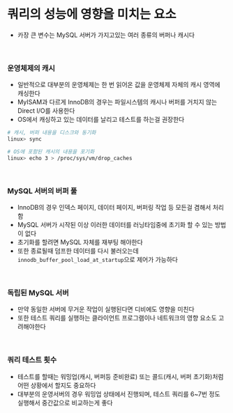 # 쿼리의 성능에 영향을 미치는 요소

- 카장 큰 변수는 MySQL 서버가 가지고있는 여러 종류의 버퍼나 캐시다

<br>

### 운영체제의 캐시

- 일반적으로 대부분의 운영체제는 한 번 읽어온 값을 운영체제 자체의 캐시 영역에 캐싱한다
- MyISAM과 다르게 InnoDB의 경우는 파일시스템의 캐시나 버퍼를 거치지 않는 Direct I/O를 사용한다
- OS에서 캐싱하고 있는 데이터를 날리고 테스트를 하는걸 권장한다

```bash
# 캐시, 버퍼 내용을 디스크와 동기화
linux> sync

# OS에 포함된 캐시의 내용을 포기화
linux> echo 3 > /proc/sys/vm/drop_caches
```

<br>

### MySQL 서버의 버퍼 풀

- InnoDB의 경우 인덱스 페이지, 데이터 페이지, 버퍼링 작업 등 모든걸 겸해서 처리함
- MySQL 서버가 시작된 이상 이러한 데이터를 러닝타임중에 초기화 할 수 있는 방법이 없다
- 초기화를 할려면 MySQL 자체를 재부팅 해야한다
- 또한 종료될때 덤프한 데이터를 다시 불러오는데 `innodb_buffer_pool_load_at_startup`으로 제어가 가능하다

<br>

### 독립된 MySQL 서버

- 만약 동일한 서버에 무거운 작업이 실행된다면 디비에도 영향을 미친다
- 또한 테스트 쿼리를 실행하는 클라이언트 프로그램이나 네트워크의 영향 요소도 고려해야한다

<br>

### 쿼리 테스트 횟수

- 테스트를 할때는 워밍업(캐시, 버퍼등 준비완료) 또는 콜드(캐시, 버퍼 초기화)처럼 어떤 상황에서 할지도 중요하다
- 대부분의 운영서버의 경우 워밍업 상태에서 진행되며, 테스트 쿼리를 6~7번 정도 실행해서 중간값으로 비교하는게 좋다

